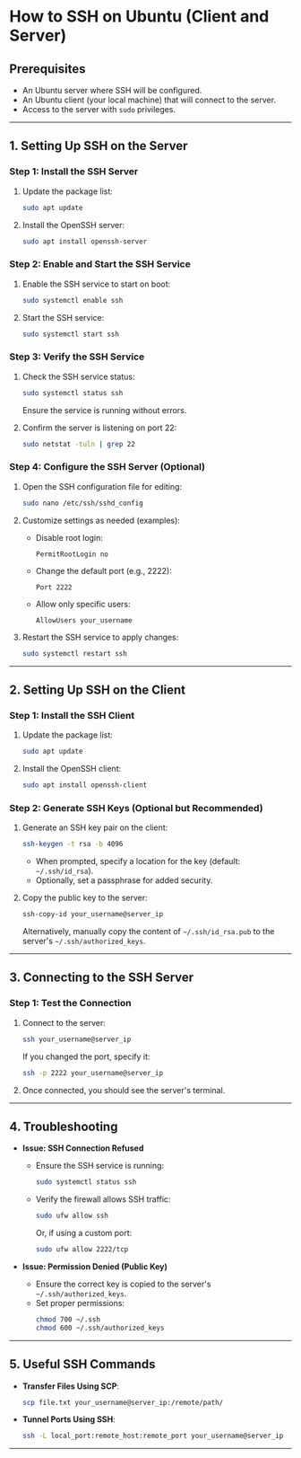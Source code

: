 # How to SSH on Ubuntu (Client and Server)

## Prerequisites
- An Ubuntu server where SSH will be configured.
- An Ubuntu client (your local machine) that will connect to the server.
- Access to the server with `sudo` privileges.

---

## **1. Setting Up SSH on the Server**

### Step 1: Install the SSH Server
1. Update the package list:
   ```bash
   sudo apt update
   ```
2. Install the OpenSSH server:
   ```bash
   sudo apt install openssh-server
   ```

### Step 2: Enable and Start the SSH Service
1. Enable the SSH service to start on boot:
   ```bash
   sudo systemctl enable ssh
   ```
2. Start the SSH service:
   ```bash
   sudo systemctl start ssh
   ```

### Step 3: Verify the SSH Service
1. Check the SSH service status:
   ```bash
   sudo systemctl status ssh
   ```
   Ensure the service is running without errors.

2. Confirm the server is listening on port 22:
   ```bash
   sudo netstat -tuln | grep 22
   ```

### Step 4: Configure the SSH Server (Optional)
1. Open the SSH configuration file for editing:
   ```bash
   sudo nano /etc/ssh/sshd_config
   ```
2. Customize settings as needed (examples):
   - Disable root login:
     ```text
     PermitRootLogin no
     ```
   - Change the default port (e.g., 2222):
     ```text
     Port 2222
     ```
   - Allow only specific users:
     ```text
     AllowUsers your_username
     ```

3. Restart the SSH service to apply changes:
   ```bash
   sudo systemctl restart ssh
   ```

---

## **2. Setting Up SSH on the Client**

### Step 1: Install the SSH Client
1. Update the package list:
   ```bash
   sudo apt update
   ```
2. Install the OpenSSH client:
   ```bash
   sudo apt install openssh-client
   ```

### Step 2: Generate SSH Keys (Optional but Recommended)
1. Generate an SSH key pair on the client:
   ```bash
   ssh-keygen -t rsa -b 4096
   ```
   - When prompted, specify a location for the key (default: `~/.ssh/id_rsa`).
   - Optionally, set a passphrase for added security.

2. Copy the public key to the server:
   ```bash
   ssh-copy-id your_username@server_ip
   ```
   Alternatively, manually copy the content of `~/.ssh/id_rsa.pub` to the server's `~/.ssh/authorized_keys`.

---

## **3. Connecting to the SSH Server**

### Step 1: Test the Connection
1. Connect to the server:
   ```bash
   ssh your_username@server_ip
   ```
   If you changed the port, specify it:
   ```bash
   ssh -p 2222 your_username@server_ip
   ```

2. Once connected, you should see the server's terminal.

---

## **4. Troubleshooting**

- **Issue: SSH Connection Refused**
  - Ensure the SSH service is running:
    ```bash
    sudo systemctl status ssh
    ```
  - Verify the firewall allows SSH traffic:
    ```bash
    sudo ufw allow ssh
    ```
    Or, if using a custom port:
    ```bash
    sudo ufw allow 2222/tcp
    ```

- **Issue: Permission Denied (Public Key)**
  - Ensure the correct key is copied to the server's `~/.ssh/authorized_keys`.
  - Set proper permissions:
    ```bash
    chmod 700 ~/.ssh
    chmod 600 ~/.ssh/authorized_keys
    ```

---

## **5. Useful SSH Commands**

- **Transfer Files Using SCP**:
  ```bash
  scp file.txt your_username@server_ip:/remote/path/
  ```
- **Tunnel Ports Using SSH**:
  ```bash
  ssh -L local_port:remote_host:remote_port your_username@server_ip
  ```

---
